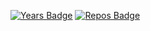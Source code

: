 [![Years Badge](https://badges.pufler.dev/years/hannesoberreiter)](https://badges.pufler.dev)
[![Repos Badge](https://badges.pufler.dev/repos/hannesoberreiter)](https://badges.pufler.dev)
